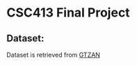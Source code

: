 # CSC413 Final Project

## Dataset:

Dataset is retrieved from [GTZAN](http://marsyas.info/downloads/datasets.html)
